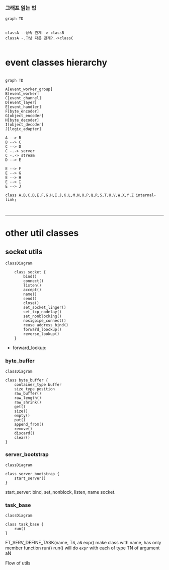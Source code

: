 

### 그래프 읽는 법
```mermaid
graph TD


classA --상속 관계--> classB
classA -.그냥 다른 관계?.->classC


```

# event classes hierarchy
```mermaid

graph TD
  
A[event_worker_group]
B[event_worker]
C[event_channel]
D[event_layer]
E[event_handler]
F[byte_encoder]
G[object_encoder]
H[byte_decoder]
I[object_decoder]
J[logic_adapter]

A --> B
B --> C
C --> D
C -.-> server
C -.-> stream
D --> E

E --> F
E --> G
E --> H
E --> I
E --> J

class A,B,C,D,E,F,G,H,I,J,K,L,M,N,O,P,Q,R,S,T,U,V,W,X,Y,Z internal-link;



```



---
# other util classes

## socket utils
``` mermaid
classDiagram

	class socket {
		bind()
		connect()
		listen()
		accept()
		name()
		send()
		close()
		set_socket_linger()
		set_tcp_nodelay()
		set_nonblocking()
		nosigpipe_connect()
		reuse_address_bind()
		forward_loockup()
		reverse_lookup()
	}
```
- forward_lookup: 


### byte_buffer
```mermaid
classDiagram

class byte_buffer {
	container_type buffer
	size_type position
	raw_buffer()
	raw_length()
	raw_shrink()
	get()
	size()
	empty()
	put()
	append_from()
	remove()
	discard()
	clear()
}
```

### server_bootstrap
```mermaid
classDiagram

class server_bootstrap {
	start_server()
}
```

start_server:
bind,  set_nonblock,  listen,  name socket.

### task_base
```mermaid
classDiagram

class task_base {
	run()
}
```

FT_SERV_DEFINE_TASK(name, T`N`, a`N` expr)
make class with name, has only member function run()
run() will do `expr` with each of type TN of argument aN

Flow of utils
